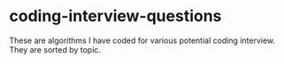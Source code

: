 # coding-interview-questions
These are algorithms I have coded for various potential coding interview.  They are sorted by topic. 
